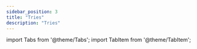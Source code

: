 ```yaml
---
sidebar_position: 3
title: "Tries"
description: "Tries"
---
```


import Tabs from '@theme/Tabs';
import TabItem from '@theme/TabItem';

